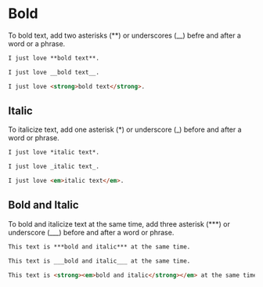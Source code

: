# Bold

To bold text, add two asterisks (**) or underscores (__) befre and after a word
or a phrase.
```md
I just love **bold text**.
```

```md
I just love __bold text__.
```

```html
I just love <strong>bold text</strong>.
```

## Italic

To italicize text, add one asterisk (*) or underscore (_) before and after a
word or phrase.
```md
I just love *italic text*.
```

```md
I just love _italic text_.
```

```html
I just love <em>italic text</em>.
```

## Bold and Italic

To bold and italicize text at the same time, add three asterisk (***) or
underscore (___) before and after a word or phrase.
```md
This text is ***bold and italic*** at the same time.
```

```md
This text is ___bold and italic___ at the same time.
```

```html
This text is <strong><em>bold and italic</strong></em> at the same time.
```
